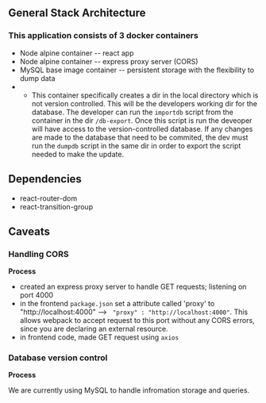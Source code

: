 ## General Stack Architecture

### This application consists of 3 docker containers
- Node alpine container -- react app
- Node alpine container -- express proxy server (CORS)
- MySQL base image container -- persistent storage with the flexibility to dump data
- - This container specifically creates a dir in the local directory which is not version controlled. This will be the developers working dir for the database. The developer can run the `importdb` script from the container in the dir `/db-export`. Once this script is run the deveoper will have access to the version-controlled database. If any changes are made to the database that need to be commited, the dev must run the `dumpdb` script in the same dir in order to export the script needed to make the update. 


## Dependencies

- react-router-dom
- react-transition-group

## Caveats

### Handling CORS

**Process**
- created an express proxy server to handle GET requests; listening on port 4000
- in the frontend `package.json` set a attribute called 'proxy' to "http://localhost:4000" --> ` "proxy" : "http://localhost:4000"`. This allows webpack to accept request to this port without any CORS errors, since you are declaring an external resource.
- in frontend code, made GET request using `axios`


### Database version control

**Process**

We are currently using MySQL to handle infromation storage and queries. 